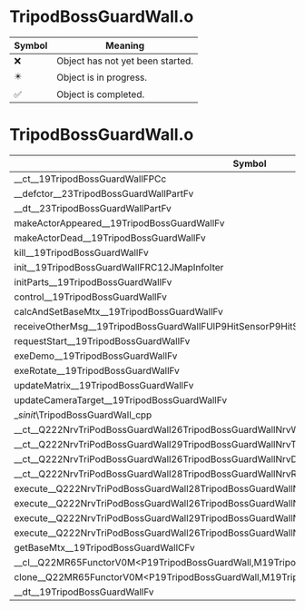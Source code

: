 # TripodBossGuardWall.o
| Symbol | Meaning 
| ------------- | ------------- 
| :x: | Object has not yet been started. 
| :eight_pointed_black_star: | Object is in progress. 
| :white_check_mark: | Object is completed. 


# TripodBossGuardWall.o
| Symbol | Decompiled? |
| ------------- | ------------- |
| __ct__19TripodBossGuardWallFPCc | :x: |
| __defctor__23TripodBossGuardWallPartFv | :x: |
| __dt__23TripodBossGuardWallPartFv | :x: |
| makeActorAppeared__19TripodBossGuardWallFv | :x: |
| makeActorDead__19TripodBossGuardWallFv | :x: |
| kill__19TripodBossGuardWallFv | :x: |
| init__19TripodBossGuardWallFRC12JMapInfoIter | :x: |
| initParts__19TripodBossGuardWallFv | :x: |
| control__19TripodBossGuardWallFv | :x: |
| calcAndSetBaseMtx__19TripodBossGuardWallFv | :x: |
| receiveOtherMsg__19TripodBossGuardWallFUlP9HitSensorP9HitSensor | :x: |
| requestStart__19TripodBossGuardWallFv | :x: |
| exeDemo__19TripodBossGuardWallFv | :x: |
| exeRotate__19TripodBossGuardWallFv | :x: |
| updateMatrix__19TripodBossGuardWallFv | :x: |
| updateCameraTarget__19TripodBossGuardWallFv | :x: |
| __sinit_\TripodBossGuardWall_cpp | :x: |
| __ct__Q222NrvTriPodBossGuardWall26TripodBossGuardWallNrvWaitFv | :x: |
| __ct__Q222NrvTriPodBossGuardWall29TripodBossGuardWallNrvTryDemoFv | :x: |
| __ct__Q222NrvTriPodBossGuardWall26TripodBossGuardWallNrvDemoFv | :x: |
| __ct__Q222NrvTriPodBossGuardWall28TripodBossGuardWallNrvRotateFv | :x: |
| execute__Q222NrvTriPodBossGuardWall28TripodBossGuardWallNrvRotateCFP5Spine | :x: |
| execute__Q222NrvTriPodBossGuardWall26TripodBossGuardWallNrvDemoCFP5Spine | :x: |
| execute__Q222NrvTriPodBossGuardWall29TripodBossGuardWallNrvTryDemoCFP5Spine | :x: |
| execute__Q222NrvTriPodBossGuardWall26TripodBossGuardWallNrvWaitCFP5Spine | :x: |
| getBaseMtx__19TripodBossGuardWallCFv | :x: |
| __cl__Q22MR65FunctorV0M&lt;P19TripodBossGuardWall,M19TripodBossGuardWallFPCvPv_v&gt;CFv | :x: |
| clone__Q22MR65FunctorV0M&lt;P19TripodBossGuardWall,M19TripodBossGuardWallFPCvPv_v&gt;CFP7JKRHeap | :x: |
| __dt__19TripodBossGuardWallFv | :x: |

